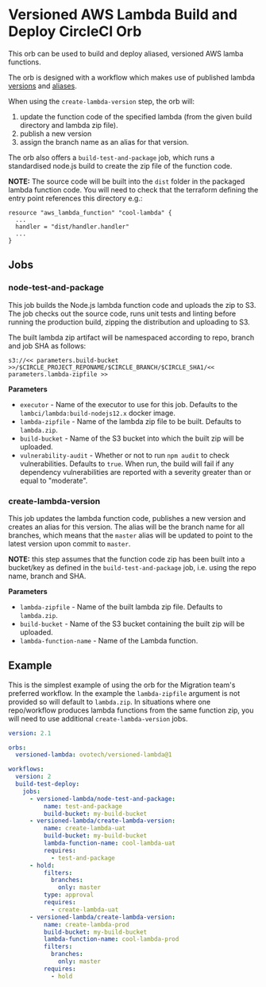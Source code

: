 # Versioned AWS Lambda Build and Deploy CircleCI Orb

This orb can be used to build and deploy aliased, versioned AWS lamba functions.

The orb is designed with a workflow which makes use of published lambda
[versions](https://docs.aws.amazon.com/lambda/latest/dg/configuration-versions.html) and
[aliases](https://docs.aws.amazon.com/lambda/latest/dg/configuration-aliases.html).

When using the `create-lambda-version` step, the orb will:

1. update the function code of the specified lambda (from the given build directory and lambda zip file).
2. publish a new version
3. assign the branch name as an alias for that version.

The orb also offers a `build-test-and-package` job, which runs a standardised node.js build to create the
zip file of the function code.

**NOTE:** The source code will be built into the `dist` folder in the packaged lambda function code.
You will need to check that the terraform defining the entry point references this directory e.g.:

```
resource "aws_lambda_function" "cool-lambda" {
  ...
  handler = "dist/handler.handler"
  ...
}
```

## Jobs

### node-test-and-package

This job builds the Node.js lambda function code and uploads the zip to S3. The job checks out the
source code, runs unit tests and linting before running the production build, zipping the distribution
and uploading to S3.

The built lambda zip artifact will be namespaced according to repo, branch and job SHA as follows:

```
s3://<< parameters.build-bucket >>/$CIRCLE_PROJECT_REPONAME/$CIRCLE_BRANCH/$CIRCLE_SHA1/<< parameters.lambda-zipfile >>
```

**Parameters**

- `executor` - Name of the executor to use for this job. Defaults to the `lambci/lambda:build-nodejs12.x`
  docker image.
- `lambda-zipfile` - Name of the lambda zip file to be built. Defaults to `lambda.zip`.
- `build-bucket` - Name of the S3 bucket into which the built zip will be uploaded.
- `vulnerability-audit` - Whether or not to run `npm audit` to check vulnerabilities. Defaults to `true`.
  When run, the build will fail if any dependency vulnerabilities are reported with a severity greater than
  or equal to "moderate".

### create-lambda-version

This job updates the lambda function code, publishes a new version and creates an alias for
this version. The alias will be the branch name for all branches, which means that the `master`
alias will be updated to point to the latest version upon commit to `master`.

**NOTE:** this step assumes that the function code zip has been built into a bucket/key as defined
in the `build-test-and-package` job, i.e. using the repo name, branch and SHA.

**Parameters**

- `lambda-zipfile` - Name of the built lambda zip file. Defaults to `lambda.zip`.
- `build-bucket` - Name of the S3 bucket containing the built zip will be uploaded.
- `lambda-function-name` - Name of the Lambda function.

## Example

This is the simplest example of using the orb for the Migration team's preferred workflow. In the
example the `lambda-zipfile` argument is not provided so will default to `lambda.zip`. In situations
where one repo/workflow produces lambda functions from the same function zip, you will need to use
additional `create-lambda-version` jobs.

```yaml
version: 2.1

orbs:
  versioned-lambda: ovotech/versioned-lambda@1

workflows:
  version: 2
  build-test-deploy:
    jobs:
      - versioned-lambda/node-test-and-package:
          name: test-and-package
          build-bucket: my-build-bucket
      - versioned-lambda/create-lambda-version:
          name: create-lambda-uat
          build-bucket: my-build-bucket
          lambda-function-name: cool-lambda-uat
          requires:
            - test-and-package
      - hold:
          filters:
            branches:
              only: master
          type: approval
          requires:
            - create-lambda-uat
      - versioned-lambda/create-lambda-version:
          name: create-lambda-prod
          build-bucket: my-build-bucket
          lambda-function-name: cool-lambda-prod
          filters:
            branches:
              only: master
          requires:
            - hold
```
